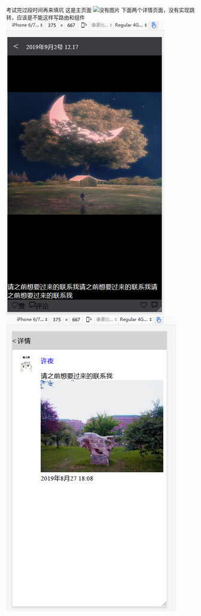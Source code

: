 考试完过段时间再来填坑
这是主页面
![没有图片](http://img1.imgtn.bdimg.com/it/u=1533856707,3490575884&fm=26&gp=0.jpg)
下面两个详情页面，没有实现跳转，应该是不能这样写路由和组件
![没有图片](https://github.com/xu3ye/assess/blob/master/details.png)
![没有图片](https://github.com/xu3ye/assess/blob/master/details_page.png)
